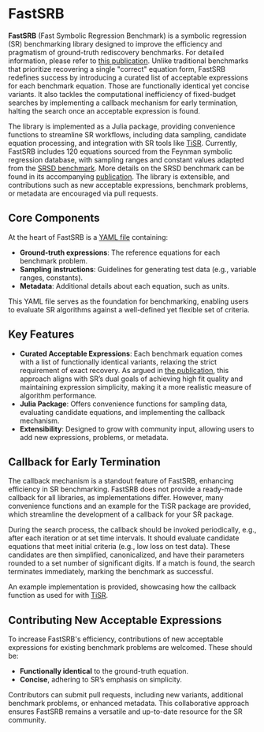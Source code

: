 # FastSRB

**FastSRB** (Fast Symbolic Regression Benchmark) is a symbolic regression (SR) benchmarking library designed to improve the efficiency and pragmatism of ground-truth rediscovery benchmarks.
For detailed information, please refer to [this publication]().
Unlike traditional benchmarks that prioritize recovering a single "correct" equation form, FastSRB redefines success by introducing a curated list of acceptable expressions for each benchmark equation.
Those are functionally identical yet concise variants.
It also tackles the computational inefficiency of fixed-budget searches by implementing a callback mechanism for early termination, halting the search once an acceptable expression is found.

The library is implemented as a Julia package, providing convenience functions to streamline SR workflows, including data sampling, candidate equation processing, and integration with SR tools like [TiSR](https://github.com/scoop-group/TiSR).
Currently, FastSRB includes 120 equations sourced from the Feynman symbolic regression database, with sampling ranges and constant values adapted from the [SRSD benchmark](https://github.com/omron-sinicx/srsd-benchmark).
More details on the SRSD benchmark can be found in its accompanying [publication](https://openreview.net/forum?id=qrUdrXsiXX).
The library is extensible, and contributions such as new acceptable expressions, benchmark problems, or metadata are encouraged via pull requests.

## Core Components

At the heart of FastSRB is a [YAML file](src/equations.yaml) containing:
- **Ground-truth expressions**: The reference equations for each benchmark problem.
- **Sampling instructions**: Guidelines for generating test data (e.g., variable ranges, constants).
- **Metadata**: Additional details about each equation, such as units.

This YAML file serves as the foundation for benchmarking, enabling users to evaluate SR algorithms against a well-defined yet flexible set of criteria.

## Key Features

- **Curated Acceptable Expressions**: Each benchmark equation comes with a list of functionally identical variants, relaxing the strict requirement of exact recovery.
  As argued in [the publication](), this approach aligns with SR’s dual goals of achieving high fit quality and maintaining expression simplicity, making it a more realistic measure of algorithm performance.
- **Julia Package**: Offers convenience functions for sampling data, evaluating candidate equations, and implementing the callback mechanism.
- **Extensibility**: Designed to grow with community input, allowing users to add new expressions, problems, or metadata.

## Callback for Early Termination

The callback mechanism is a standout feature of FastSRB, enhancing efficiency in SR benchmarking.
FastSRB does not provide a ready-made callback for all libraries, as implementations differ.
However, many convenience functions and an example for the TiSR package are provided, which streamline the development of a callback for your SR package.

During the search process, the callback should be invoked periodically, e.g., after each iteration or at set time intervals.
It should evaluate candidate equations that meet initial criteria (e.g., low loss on test data).
These candidates are then simplified, canonicalized, and have their parameters rounded to a set number of significant digits.
If a match is found, the search terminates immediately, marking the benchmark as successful.

An example implementation is provided, showcasing how the callback function as used for with [TiSR]().

## Contributing New Acceptable Expressions

To increase FastSRB's efficiency, contributions of new acceptable expressions for existing benchmark problems are welcomed.
These should be:
- **Functionally identical** to the ground-truth equation.
- **Concise**, adhering to SR’s emphasis on simplicity.

Contributors can submit pull requests, including new variants, additional benchmark problems, or enhanced metadata.
This collaborative approach ensures FastSRB remains a versatile and up-to-date resource for the SR community.

